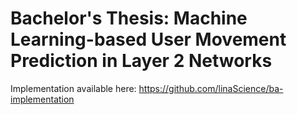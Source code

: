 # Bachelor's Thesis: Machine Learning-based User Movement Prediction in Layer 2 Networks
Implementation available here: https://github.com/linaScience/ba-implementation

